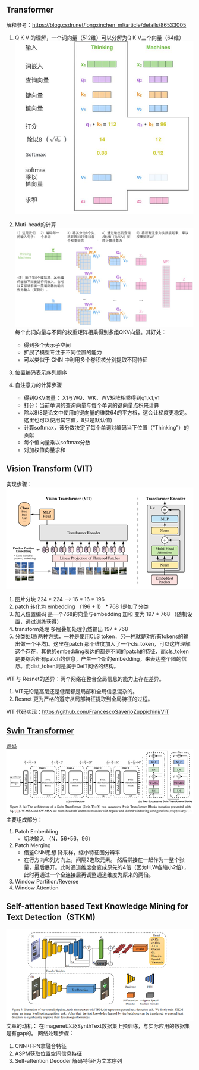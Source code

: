 ## Transformer
解释参考：https://blog.csdn.net/longxinchen_ml/article/details/86533005
1. Q K V 的理解，一个词向量（512维）可以分解为Q K V三个向量（64维）
   ![img.png](../img/Transformer-QKV.png)
2. Muti-head的计算
   ![img.png](../img/Muti-head.png)
   每个此词向量与不同的权重矩阵相乘得到多组QKV向量。其好处：
    + 得到多个表示子空间
    + 扩展了模型专注于不同位置的能力
    + 可以类似于 CNN 中利用多个卷积核分别提取不同特征
   
3. 位置编码表示序列顺序

4. 自注意力的计算步骤
   + 得到QKV向量： X1与WQ、WK、WV矩阵相乘得到q1,k1,v1
   + 打分：当前单词的查询向量与每个单词的键向量点积来计算
   + 除以8(8是论文中使用的键向量的维数64的平方根，这会让梯度更稳定。这里也可以使用其它值，8只是默认值)
   + 计算softmax，该分数决定了每个单词对编码当下位置（“Thinking”）的贡献
   + 每个值向量乘以softmax分数
   + 对加权值向量求和

## Vision Transform (VIT)
实现步骤：<br>
![img.png](../img/VIT.png)
1. 图片分块 224 * 224 -->  16 * 16 * 196
2. patch 转化为 embedding  （196 + 1） * 768  1是加了分类
3. 加入位置编码   是一个768的向量与embedding 加和 变为 197 * 768  （随机设置，通过训练获得）
4. transform处理  多层叠加处理仍然输出 197 * 768
5. 分类处理(两种⽅式，⼀种是使⽤CLS token，另⼀种就是对所有tokens的输出做⼀个平均)。这里在patch 那个维度加入了一个cls_token，可以这样理解这个存在，其他的embedding表达的都是不同的patch的特征，而cls_token是要综合所有patch的信息，产生一个新的embedding，来表达整个图的信息。而dist_token则是属于DeiT网络的结构。

VIT 与 Resnet的差异：两个网络在整合全局信息的能力上存在差异。
1. VIT无论是高层还是低层都是局部和全局信息混杂的。
2. Resnet 更为严格的遵守从局部特征提取到全局特征的过程。

VIT 代码实现：https://github.com/FrancescoSaverioZuppichini/ViT

## [Swin Transformer](https://arxiv.org/pdf/2103.14030.pdf)
[源码](https://github.com/microsoft/Swin-Transformer)
![img.png](../img/SwinTransformer.png)
主要组成部分：
1. Patch Embedding
   + 切块输入 （N，56*56，96）
2. Patch Merging
   + 借鉴CNN思想 降采样，缩小特征图分辨率
   + 在行方向和列方向上，间隔2选取元素。 然后拼接在一起作为一整个张量，最后展开。此时通道维度会变成原先的4倍（因为H,W各缩小2倍），此时再通过一个全连接层再调整通道维度为原来的两倍。
3. Window Partition/Reverse
4. Window Attention


## Self-attention based Text Knowledge Mining for Text Detection（STKM)
![img.png](../img/STKM.png)
文章的动机：
在Imagenet以及SynthText数据集上预训练，与实际应用的数据集是有gap的。
网络处理步骤：
1. CNN+FPN拿融合特征
2. ASPM获取位置空间信息特征
3. Self-attention Decoder 解码特征F为文本序列